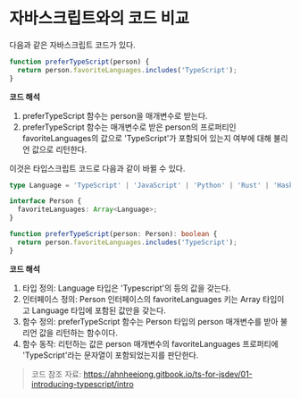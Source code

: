 # 자바스크립트와의 코드 비교

다음과 같은 자바스크립트 코드가 있다.

```javascript
function preferTypeScript(person) {
  return person.favoriteLanguages.includes('TypeScript');
}
```

**코드 해석**

1. preferTypeScript 함수는 person을 매개변수로 받는다.
2. preferTypeScript 함수는 매개변수로 받은 person의 프로퍼티인 favoriteLanguages의 값으로 'TypeScript'가 포함되어 있는지 여부에 대해 불리언 값으로 리턴한다.



이것은 타입스크립트 코드로 다음과 같이 바뀔 수 있다.

```typescript
type Language = 'TypeScript' | 'JavaScript' | 'Python' | 'Rust' | 'Haskell';

interface Person {
  favoriteLanguages: Array<Language>;
}

function preferTypeScript(person: Person): boolean {
  return person.favoriteLanguages.includes('TypeScript');
}
```

**코드 해석**

1. 타입 정의: Language 타입은 'Typescript'의 등의 값을 갖는다.
2. 인터페이스 정의: Person 인터페이스의 favoriteLanguages 키는 Array 타입이고 Language 타입에 포함된 값만을 갖는다.
3. 함수 정의: preferTypeScript 함수는 Person 타입의 person 매개변수를 받아 불리언 값을 리턴하는 함수이다.
4. 함수 동작: 리턴하는 값은 person 매개변수의 favoriteLanguages 프로퍼티에 'TypeScript'라는 문자열이 포함되었는지를 판단한다.



> 코드 참조 자료: https://ahnheejong.gitbook.io/ts-for-jsdev/01-introducing-typescript/intro
